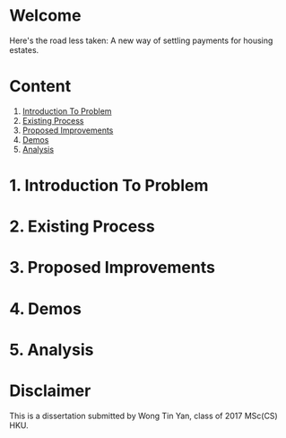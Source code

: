 # Welcome
Here's the road less taken: 
A new way of settling payments for housing estates. 

# Content
1. [Introduction To Problem](#c1)
2. [Existing Process](#c2)
3. [Proposed Improvements](#c3)
4. [Demos](#c4)
5. [Analysis](#c5)

<a name="c1"></a>
# 1. Introduction To Problem

<a name="c2"></a>
# 2. Existing Process

<a name="c3"></a>
# 3. Proposed Improvements

<a name="c4"></a>
# 4. Demos

<a name="c5"></a>
# 5. Analysis

# Disclaimer 
This is a dissertation submitted by Wong Tin Yan, class of 2017 MSc(CS) HKU.
